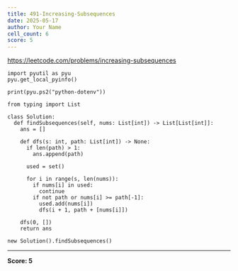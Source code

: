 ```yaml
---
title: 491-Increasing-Subsequences
date: 2025-05-17
author: Your Name
cell_count: 6
score: 5
---
```


https://leetcode.com/problems/increasing-subsequences


```
import pyutil as pyu
pyu.get_local_pyinfo()
```


```
print(pyu.ps2("python-dotenv"))
```


```
from typing import List
```


```
class Solution:
  def findSubsequences(self, nums: List[int]) -> List[List[int]]:
    ans = []

    def dfs(s: int, path: List[int]) -> None:
      if len(path) > 1:
        ans.append(path)

      used = set()

      for i in range(s, len(nums)):
        if nums[i] in used:
          continue
        if not path or nums[i] >= path[-1]:
          used.add(nums[i])
          dfs(i + 1, path + [nums[i]])

    dfs(0, [])
    return ans
```


```
new Solution().findSubsequences()
```


---
**Score: 5**